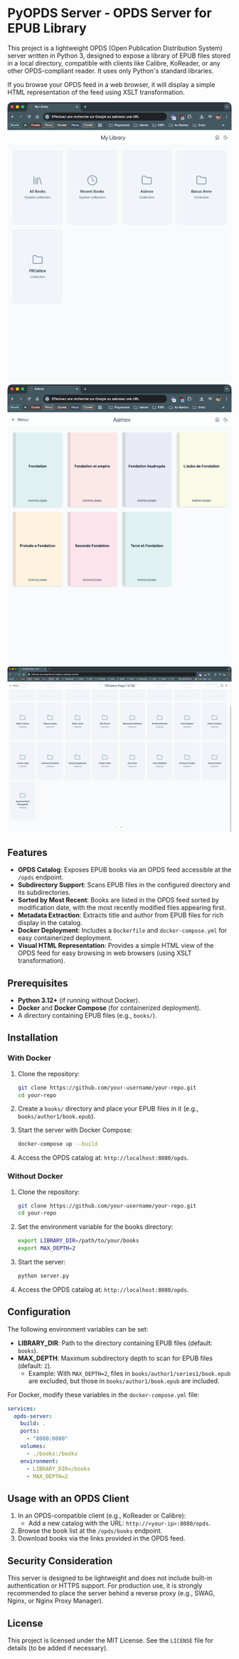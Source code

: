 # PyOPDS Server - OPDS Server for EPUB Library

This project is a lightweight OPDS (Open Publication Distribution System) server written in Python 3, designed to expose a library of EPUB files stored in a local directory, compatible with clients like Calibre, KoReader, or any other OPDS-compliant reader. It uses only Python's standard libraries.

If you browse your OPDS feed in a web browser, it will display a simple HTML representation of the feed using XSLT transformation.

![Home](./preview/preview.png)
![Book list sample](./preview/preview2.png)
![All books with pagination](./preview/preview3.png)

## Features

- **OPDS Catalog**: Exposes EPUB books via an OPDS feed accessible at the `/opds` endpoint.
- **Subdirectory Support**: Scans EPUB files in the configured directory and its subdirectories.
- **Sorted by Most Recent**: Books are listed in the OPDS feed sorted by modification date, with the most recently modified files appearing first.
- **Metadata Extraction**: Extracts title and author from EPUB files for rich display in the catalog.
- **Docker Deployment**: Includes a `Dockerfile` and `docker-compose.yml` for easy containerized deployment.
- **Visual HTML Representation**: Provides a simple HTML view of the OPDS feed for easy browsing in web browsers (using XSLT transformation).

## Prerequisites

- **Python 3.12+** (if running without Docker).
- **Docker** and **Docker Compose** (for containerized deployment).
- A directory containing EPUB files (e.g., `books/`).

## Installation

### With Docker

1. Clone the repository:

   ```bash
   git clone https://github.com/your-username/your-repo.git
   cd your-repo
   ```

2. Create a `books/` directory and place your EPUB files in it (e.g., `books/author1/book.epub`).
3. Start the server with Docker Compose:

   ```bash
   docker-compose up --build
   ```

4. Access the OPDS catalog at: `http://localhost:8080/opds`.

### Without Docker

1. Clone the repository:

   ```bash
   git clone https://github.com/your-username/your-repo.git
   cd your-repo
   ```

2. Set the environment variable for the books directory:

   ```bash
   export LIBRARY_DIR=/path/to/your/books
   export MAX_DEPTH=2
   ```

3. Start the server:

   ```bash
   python server.py
   ```

4. Access the OPDS catalog at: `http://localhost:8080/opds`.

## Configuration

The following environment variables can be set:

- **LIBRARY_DIR**: Path to the directory containing EPUB files (default: `books`).
- **MAX_DEPTH**: Maximum subdirectory depth to scan for EPUB files (default: `2`).
  - Example: With `MAX_DEPTH=2`, files in `books/author1/series1/book.epub` are excluded, but those in `books/author1/book.epub` are included.

For Docker, modify these variables in the `docker-compose.yml` file:

```yaml
services:
  opds-server:
    build: .
    ports:
      - "8080:8080"
    volumes:
      - ./books:/books
    environment:
      - LIBRARY_DIR=/books
      - MAX_DEPTH=2
```

## Usage with an OPDS Client

1. In an OPDS-compatible client (e.g., KoReader or Calibre):
   - Add a new catalog with the URL: `http://<your-ip>:8080/opds`.
2. Browse the book list at the `/opds/books` endpoint.
3. Download books via the links provided in the OPDS feed.

## Security Consideration

This server is designed to be lightweight and does not include built-in authentication or HTTPS support. For production use, it is strongly recommended to place the server behind a reverse proxy (e.g., SWAG, Nginx, or Nginx Proxy Manager).

## License

This project is licensed under the MIT License. See the `LICENSE` file for details (to be added if necessary).
